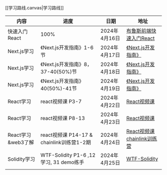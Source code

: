 
[[学习路线.canvas|学习路线]]

| 内容             | 进度                                 | 日期         | 地址                                                                                                                                                                                                                                                                                                         |
| -------------- | ---------------------------------- | ---------- | ---------------------------------------------------------------------------------------------------------------------------------------------------------------------------------------------------------------------------------------------------------------------------------------------------------- |
| 快速入门React      | 100%                               | 2024年4月16日 | [布鲁斯前端快速入门React](https://www.bilibili.com/video/BV1764y1z7pb/?spm_id_from=333.1007.top_right_bar_window_custom_collection.content.click&vd_source=5e407ab2fed16d22ec92fa8db030ffef)                                                                                                                        |
| Next.js学习      | 《Next.js开发指南》1-6节                  | 2024年4月17日 | [《Next.js开发指南》](https://juejin.cn/book/7307859898316881957/section/7308914343129645065)                                                                                                                                                                                                                    |
| Next.js学习      | 《Next.js开发指南》8，37-40(50%)节         | 2024年4月18日 | [《Next.js开发指南》](https://juejin.cn/book/7307859898316881957/section/7309114647013228570#heading-3)                                                                                                                                                                                                          |
| Next.js学习      | 《Next.js开发指南》40(50%)-41节           | 2024年4月19日 | [《Next.js开发指南》](https://juejin.cn/book/7307859898316881957/section/7309114647013228570#heading-3)                                                                                                                                                                                                          |
| React学习        | react视频课 P3-7                      | 2024年4月22日 | [React视频课](https://www.bilibili.com/video/BV1Mu411p7cV?p=8&spm_id_from=pageDriver&vd_source=5e407ab2fed16d22ec92fa8db030ffef)                                                                                                                                                                              |
| React学习        | react视频课 P8-13                     | 2024年4月23日 | [React视频课](https://www.bilibili.com/video/BV1Mu411p7cV?p=8&spm_id_from=pageDriver&vd_source=5e407ab2fed16d22ec92fa8db030ffef)                                                                                                                                                                              |
| React学习&web3了解 | react视频课 P14-17 & chainlink训练营1-2期 | 2024年4月24日 | [React视频课](https://www.bilibili.com/video/BV1Mu411p7cV/?p=17&spm_id_from=333.999.top_right_bar_window_history.content.click&vd_source=5e407ab2fed16d22ec92fa8db030ffef)<br>[chainlink训练营](https://www.bilibili.com/video/BV1sw4m1279X/?spm_id_from=333.999.0.0&vd_source=5e407ab2fed16d22ec92fa8db030ffef) |
| Solidity学习     | WTF-Solidity P1-6 ,12学习, 31 demo练手 | 2024年4月25日 | [WTF-Solidity](https://github.com/AmazingAng/WTF-Solidity/blob/main/31_ERC20/readme.md)                                                                                                                                                                                                                    |
|                |                                    |            |                                                                                                                                                                                                                                                                                                            |
